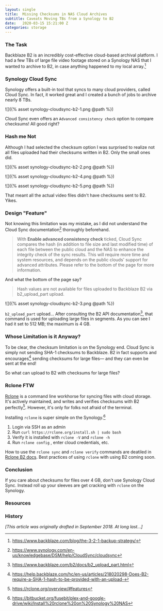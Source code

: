```yaml
---
layout: single
title:  Missing Checksums in NAS Cloud Archives
subtitle: Caveats Moving TBs from a Synology to B2
date:   2020-03-15 15:21:00 Z
categories: storage
---
```



### The Task

Backblaze B2 is an incredibly cost-effective cloud-based archival platform. I had a few TBs of large file video footage stored on a Synology NAS that I wanted to archive to B2, in case anything happened to my local array.[^1]

### Synology Cloud Sync

Synology offers a built-in tool that syncs to many cloud providers, called Cloud Sync. In fact, it worked great and I created a bunch of jobs to archive nearly 8 TBs.

![]({% asset synology-cloudsync-b2-1.png @path %})

Cloud Sync even offers an `Advanced consistency check` option to compare checksums! All good right?

### Hash me Not

Although I had selected the checksum option I was surprised to realize not all files uploaded had their checksums written in B2. Only the small ones did.

![]({% asset synology-cloudsync-b2-2.png @path %})

![]({% asset synology-cloudsync-b2-4.png @path %})

![]({% asset synology-cloudsync-b2-5.png @path %})

That meant all the actual video files didn't have checksums sent to B2. Yikes.

### Design "Feature"

Not knowing this limitation was my mistake, as I did not understand the Cloud Sync documentation[^3] thoroughly beforehand.

> With **Enable advanced consistency check** ticked, Cloud Sync compares the hash (in addition to file size and last modified time) of each file between the public cloud and the NAS to enhance the integrity check of the sync results. This will require more time and system resources, and depends on the public clouds' support for advanced attributes. Please refer to the bottom of the page for more information.

And what the bottom of the page say?

> Hash values are not available for files uploaded to Backblaze B2 via b2_upload_part upload.

![]({% asset synology-cloudsync-b2-3.png @path %})

`b2_upload_part` upload... After consulting the B2 API documentation[^6], that command is used for uploading large files in segments. As you can see I had it set to 512 MB; the maximum is 4 GB.

### Whose Limitation is it Anyway?

To be clear, the checksum limitation is on the Synology end. Cloud Sync is simply not sending SHA-1 checksums to Backblaze. B2 in fact supports and encourages[^4] sending checksums for large files— and they can even be sent at the end!

So what can upload to B2 with checksums for large files?

### Rclone FTW

[Rclone](https://rclone.org) is a command line workhorse for syncing files with cloud storage. It's actively maintained, and writes and verifies checksums with B2 perfectly[^5]. However, it's only for folks not afraid of the terminal.

Installing `rclone` is super simple on the Synology.[^2]

1. Login via SSH as an admin
2. Run `curl https://rclone.org/install.sh | sudo bash`
3. Verify it is installed with `rclone -V` and `rclone -h`
4. Run `rclone config` , enter cloud credentials, etc.

How to use the `rclone sync` and `rclone verify` commands are deatiled in [Rclone B2 docs](https://rclone.org/b2/). Best practices of using `rclone` with using B2 coming soon.

### Conclusion

If you care about checksums for files over 4 GB, don't use Synology Cloud Sync. Instead roll up your sleeves are get cracking with `rclone` on the Synology.

### Resources

[^1]: <https://www.backblaze.com/blog/the-3-2-1-backup-strategy/>
[^2]: <https://bitbucket.org/fusebit/plex-and-google-drive/wiki/Install%20rclone%20on%20Synology%20NAS>
[^3]: <https://www.synology.com/en-us/knowledgebase/DSM/help/CloudSync/cloudsync>
[^4]: <https://help.backblaze.com/hc/en-us/articles/218020298-Does-B2-require-a-SHA-1-hash-to-be-provided-with-an-upload->
[^5]: <https://rclone.org/overview/#features>
[^6]: <https://www.backblaze.com/b2/docs/b2_upload_part.html>

### History

*[This article was originally drafted in September 2018. At long last...]*